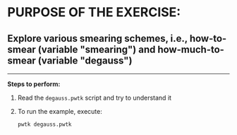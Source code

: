 # PURPOSE OF THE EXERCISE:
## Explore various smearing schemes, i.e., how-to-smear (variable "smearing") and how-much-to-smear (variable "degauss")
--------------------------------------------------------------

**Steps to perform:**

1. Read the `degauss.pwtk` script and try to understand it

2. To run the example, execute:

       pwtk degauss.pwtk
